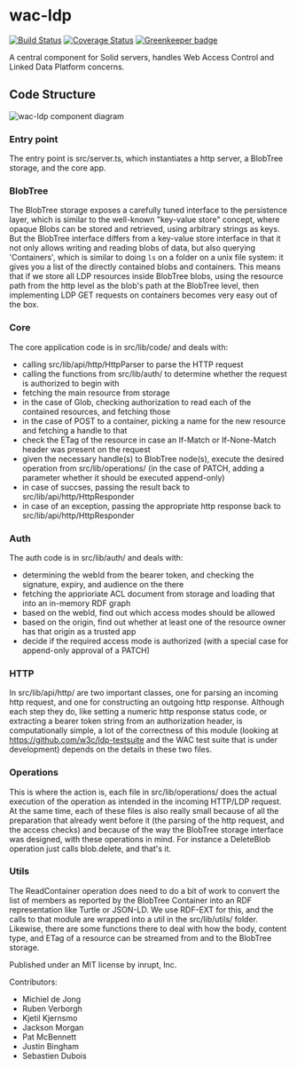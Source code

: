 # wac-ldp

[![Build Status](https://travis-ci.org/inrupt/wac-ldp.svg?branch=master)](https://travis-ci.org/inrupt/wac-ldp) [![Coverage Status](https://coveralls.io/repos/github/inrupt/wac-ldp/badge.svg?branch=master)](https://coveralls.io/github/inrupt/wac-ldp?branch=master) [![Greenkeeper badge](https://badges.greenkeeper.io/inrupt/wac-ldp.svg)](https://greenkeeper.io/)

A central component for Solid servers, handles Web Access Control and Linked Data Platform concerns.

## Code Structure

![wac-ldp component diagram](https://user-images.githubusercontent.com/408412/56473714-52836100-646f-11e9-917c-bc6317ad2306.png)


### Entry point
The entry point is src/server.ts, which instantiates a http server, a BlobTree storage, and the core app.

### BlobTree
The BlobTree storage exposes a carefully tuned interface to the persistence layer, which is similar to the well-known "key-value store" concept, where opaque Blobs can be stored and retrieved, using arbitrary strings as keys. But the BlobTree interface differs from a key-value store interface in that it not only allows writing and reading blobs of data, but also querying 'Containers', which is similar to doing `ls` on a folder on a unix file system: it gives you a list of the directly contained blobs and containers.
This means that if we store all LDP resources inside BlobTree blobs, using the resource path from the http level as the blob's path at the BlobTree level, then implementing LDP GET requests on containers becomes very easy out of the box.

### Core
The core application code is in src/lib/code/ and deals with:
* calling src/lib/api/http/HttpParser to parse the HTTP request
* calling the functions from src/lib/auth/ to determine whether the request is authorized to begin with
* fetching the main resource from storage
* in the case of Glob, checking authorization to read each of the contained resources, and fetching those
* in the case of POST to a container, picking a name for the new resource and fetching a handle to that
* check the ETag of the resource in case an If-Match or If-None-Match header was present on the request
* given the necessary handle(s) to BlobTree node(s), execute the desired operation from src/lib/operations/ (in the case of PATCH, adding a parameter whether it should be executed append-only)
* in case of succses, passing the result back to src/lib/api/http/HttpResponder
* in case of an exception, passing the appropriate http response back to src/lib/api/http/HttpResponder

### Auth
The auth code is in src/lib/auth/ and deals with:
* determining the webId from the bearer token, and checking the signature, expiry, and audience on the there
* fetching the apprioriate ACL document from storage and loading that into an in-memory RDF graph
* based on the webId, find out which access modes should be allowed
* based on the origin, find out whether at least one of the resource owner has that origin as a trusted app
* decide if the required access mode is authorized (with a special case for append-only approval of a PATCH)

### HTTP
In src/lib/api/http/ are two important classes, one for parsing an incoming http request, and one for constructing an outgoing http response. Although each step they do, like setting a numeric http response status code, or extracting a bearer token string from an authorization header, is computationally simple, a lot of the correctness of this module (looking at https://github.com/w3c/ldp-testsuite and the WAC test suite that is under development) depends on the details in these two files.

### Operations
This is where the action is, each file in src/lib/operations/ does the actual execution of the operation as intended in the incoming HTTP/LDP request. At the same time, each of these files is also really small because of all the preparation that already went before it (the parsing of the http request, and the access checks) and because of the way the BlobTree storage interface was designed, with these operations in mind. For instance a DeleteBlob operation just calls blob.delete, and that's it.

### Utils
The ReadContainer operation does need to do a bit of work to convert the list of members as reported by the BlobTree Container into an RDF representation like Turtle or JSON-LD. We use RDF-EXT for this, and the calls to that module are wrapped into a util in the src/lib/utils/ folder. Likewise, there are some functions there to deal with how the body, content type, and ETag of a resource can be streamed from and to the BlobTree storage.

Published under an MIT license by inrupt, Inc.

Contributors:
* Michiel de Jong
* Ruben Verborgh
* Kjetil Kjernsmo
* Jackson Morgan
* Pat McBennett
* Justin Bingham
* Sebastien Dubois
